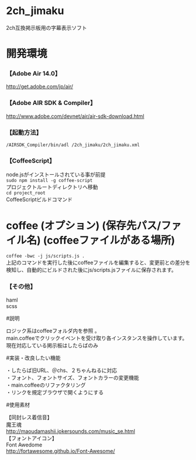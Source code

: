2ch_jimaku
==========

2ch互換掲示板用の字幕表示ソフト

# 開発環境

### 【Adobe Air 14.0】
http://get.adobe.com/jp/air/  
### 【Adobe AIR SDK & Compiler】
http://www.adobe.com/devnet/air/air-sdk-download.html  
### 【起動方法】
`/AIRSDK_Compiler/bin/adl /2ch_jimaku/2ch_jimaku.xml`  
### 【CoffeeScript】
node.jsがインストールされている事が前提  
`sudo npm install -g coffee-script`  
プロジェクトルートディレクトリへ移動  
`cd project_root`  
CoffeeScriptビルドコマンド  
# coffee (オプション) (保存先パス/ファイル名) (coffeeファイルがある場所)  
`coffee -bwc -j js/scripts.js .`  
上記のコマンドを実行した後にcoffeeファイルを編集すると、変更前との差分を検知し、自動的にビルドされた後にjs/scripts.jsファイルに保存されます。  
### 【その他】
haml  
scss  

#説明

ロジック系はcoffeeフォルダ内を参照 。  
main.coffeeでクリックイベントを受け取り各インスタンスを操作しています。  
現在対応している掲示板はしたらばのみ  

#実装・改良したい機能

・したらば旧URL、＠chs、２ちゃんねるに対応  
・フォント、フォントサイズ、フォントカラーの変更機能  
・main.coffeeのリファクタリング  
・リンクを規定ブラウザで開くようにする  

#使用素材

【同封レス着信音】  
魔王魂  
http://maoudamashii.jokersounds.com/music_se.html  
【フォントアイコン】  
Font Awedome  
http://fortawesome.github.io/Font-Awesome/  